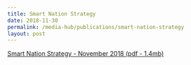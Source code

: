 ```yaml
---
title: Smart Nation Strategy
date: 2018-11-30
permalink: /media-hub/publications/smart-nation-strategy
layout: post
---
```



<a href="/files/publications/smart-nation-strategy-nov2018.pdf" target="_blank">Smart Nation Strategy - November 2018 (pdf - 1.4mb)</a>
